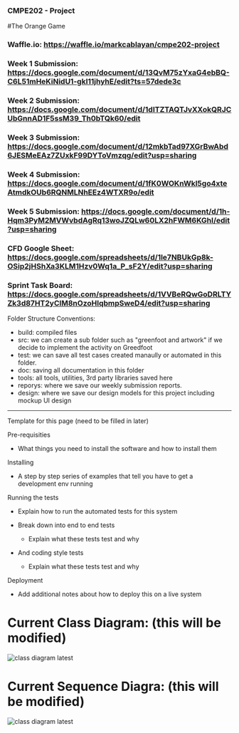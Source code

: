### CMPE202 - Project
#The Orange Game

### Waffle.io: https://waffle.io/markcablayan/cmpe202-project
### Week 1 Submission: https://docs.google.com/document/d/13QvM75zYxaG4ebBQ-C6L51mHeKiNidU1-gkI11jhyhE/edit?ts=57dede3c
### Week 2 Submission: https://docs.google.com/document/d/1dITZTAQTJvXXokQRJCUbGnnAD1F5ssM39_Th0bTQk60/edit
### Week 3 Submission: https://docs.google.com/document/d/12mkbTad97XGrBwAbd6JESMeEAz7ZUxkF99DYToVmzqg/edit?usp=sharing
### Week 4 Submission: https://docs.google.com/document/d/1fK0WOKnWkl5go4xteAtmdkOUb6RQNMLNhEEz4WTXR9o/edit
### Week 5 Submission: https://docs.google.com/document/d/1h-Hqm3PyM2MVWvbdAgRq13woJZQLw60LX2hFWM6KGhI/edit?usp=sharing
### CFD Google Sheet: https://docs.google.com/spreadsheets/d/1le7NBUkGp8k-OSip2jHShXa3KLM1Hzv0Wq1a_P_sF2Y/edit?usp=sharing
### Sprint Task Board: https://docs.google.com/spreadsheets/d/1VVBeRQwGoDRLTYZk3d87HT2yClM8nOzoHlqbmpSweD4/edit?usp=sharing

Folder Structure Conventions:

- build: compiled files
- src: we can create a sub folder such as "greenfoot and artwork" if we decide to implement the activity on Greedfoot
- test: we can save all test cases created manaully or automated in this folder.
- doc: saving all documentation in this folder 
- tools: all tools, utilities, 3rd party libraries saved here
- reporys: where we save our weekly submission reports.
- design: where we save our design models for this project including mockup UI design

--------------------
Template for this page (need to be filled in later)

Pre-requisities
+ What things you need to install the software and how to install them

Installing
+ A step by step series of examples that tell you have to get a development env running

Running the tests
+ Explain how to run the automated tests for this system

- Break down into end to end tests
	+ Explain what these tests test and why

- And coding style tests
	+ Explain what these tests test and why


Deployment
+ Add additional notes about how to deploy this on a live system

# Current Class Diagram: (this will be modified)
![class diagram latest](https://cloud.githubusercontent.com/assets/12701069/19839078/39244b28-9e99-11e6-98c3-c7d3c2b31df3.png)

# Current Sequence Diagra: (this will be modified)
![class diagram latest](https://cloud.githubusercontent.com/assets/10459317/19840646/fc8ef216-9eb7-11e6-966f-2c2beeec3c27.png)


